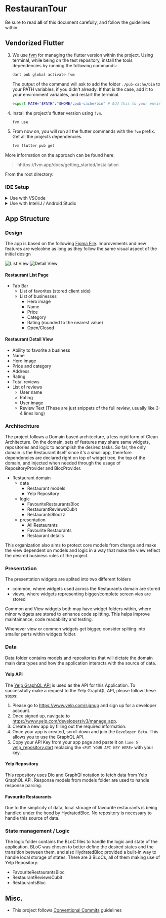 # RestauranTour

Be sure to read **all** of this document carefully, and follow the guidelines within.

## Vendorized Flutter

3. We use [fvm](https://fvm.app/) for managing the flutter version within the project. Using terminal, while being on the test repository, install the tools dependencies by running the following commands:

    ```sh
    dart pub global activate fvm
    ```

    The output of the command will ask to add the folder `./pub-cache/bin` to your PATH variables, if you didn't already. If that is the case, add it to your environment variables, and restart the terminal.

    ```sh
    export PATH="$PATH":"$HOME/.pub-cache/bin" # Add this to your environment variables
    ```

4. Install the project's flutter version using `fvm`.

    ```sh
    fvm use
    ```

5. From now on, you will run all the flutter commands with the `fvm` prefix. Get all the projects dependencies.

    ```sh
    fvm flutter pub get
    ```

More information on the approach can be found here:

> hhttps://fvm.app/docs/getting_started/installation

From the root directory:


### IDE Setup

<details>
<summary>Use with VSCode</summary>
<p>

If you're a VScode user link the new Flutter SDK path in your settings
`$projectRoot/.vscode/settings.json` (create if it doesn't exist yet)

```json
{
  "dart.flutterSdkPath": ".fvm/flutter_sdk"
}
```

</p>
</details>

<details>
<summary>Use with IntelliJ / Android Studio</summary>
<p>

Go to `Preferences > Languages & Frameworks > Flutter` and set the Flutter SDK path to `$projectRoot/.fvm/flutter_sdk`

<img width="800" alt="IntelliJ Settings" src="https://user-images.githubusercontent.com/1096485/64658026-3a1fdd00-d436-11e9-9457-556059f68e2c.png">

</p>
</details>

## App Structure

### Design 

The app is based on the following [Figma File](https://www.figma.com/file/KsEhQUp66m9yeVkvQ0hSZm/Flutter-Test?node-id=0%3A1). Improvements and new features are welcolme as long as they follow the same visual aspect of the initial design

![List View](screenshots/listview.png)
![Detail View](screenshots/detailview.png)

#### Restaurant List Page

- Tab Bar
  - List of favorites (stored client side)
  - List of businesses
    - Hero image
    - Name
    - Price
    - Category
    - Rating (rounded to the nearest value)
    - Open/Closed

#### Restaurant Detail View

- Ability to favorite a business
- Name
- Hero image
- Price and category
- Address
- Rating
- Total reviews
- List of reviews
  - User name
  - Rating
  - User image
  - Review Text (These are just snippets of the full review, usually like 3-4 lines long)

### Architechture

The project follows a Domain based architecture, a less rigid form of Clean Architecture. On the domain, sets of features may share same widgets, repositories and logic to acomplish the desired tasks. So far, the only domain is the Restaurant itself since it's a small app, therefore dependencies are declared right on top of widget tree, the top of the domain, and injected when needed through the usage of RepositoryProvider and BlocProvider.

- Restaurant domain
  - data
    - Restaurant models
    - Yelp Repository
  - logic
    - FavouriteRestaurantsBloc
    - RestaurantReviewsCubit
    - RestaurantsBloczz
  - presentation
    - All Restaurants
    - Favourite Restaurants
    - Restaurant details

This organization also aims to protect core models from change and make the view dependent on models and logic in a way that make the view reflect the desired business rules of the project.

### Presentation

The presentation widgets are splited into two different folders
- common, where widgets used across the Restaurants domain are stored
- views, where widgets representing bigger/complete screen vies are stored

Common and View widgets both may have widget folders within, where minor widgets are stored to enhance code splitting. This helps improve maintainance, code readability and testing. 

Whenever view or common widgets get bigger, consider spliting into smaller parts within widgets folder.

### Data

Data folder contains models and repositories that will dictate the domain main data types and how the application interacts with the source of data.

#### Yelp API

The [Yelp GraphQL API](https://www.yelp.com/developers/graphql/guides/intro) is used as the API for this Application. To successfully make a request to the Yelp GraphQL API, please follow these steps:

1. Please go to https://www.yelp.com/signup and sign up for a developer account.
1. Once signed up, navigate to https://www.yelp.com/developers/v3/manage_app.
1. Create a new app by filling out the required information.
1. Once your app is created, scroll down and join the `Developer Beta`. This allows you to use the GraphQL API.
1. Copy your API Key from your app page and paste it on `line 5` [yelp_repository.dart](./lib/data/repositories/yelp_repository.dart) replacing the `<PUT YOUR API KEY HERE>` with your key.

#### Yelp Repository

This repository uses Dio and GraphQl notation to fetch data from Yelp GraphQL API. Response models from models folder are used to handle response parsing.

#### Favourite Restaurants

Due to the simplicity of data, local storage of favourite restaurants is being handled under the hood by HydratedBloc. No repository is necessary to handle this source of data.

### State management / Logic

The logic folder contains the BLoC files to handle the logic and state of the application. BLoC was chosen to better define the desired states and the transition between them, and also HydratedBloc provided a built-in way to handle local storage of states. There are 3 BLoCs, all of them making use of Yelp Repository:

- FavouriteRestaurantsBloc
- RestaurantReviewsCubit
- RestaurantsBloc

## Misc.

- This project follows [Conventional Commits](https://www.conventionalcommits.org/en/v1.0.0/) guidelines